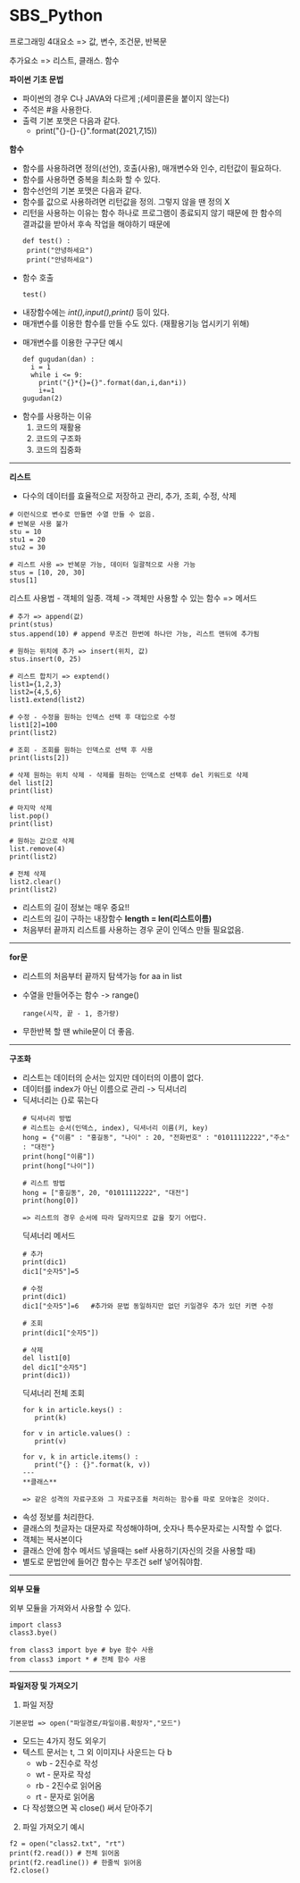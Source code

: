 # SBS_Python
프로그래밍 4대요소 => 값, 변수, 조건문, 반복문

추가요소 => 리스트, 클래스. 함수

**파이썬 기초 문법**
- 파이썬의 경우 C나 JAVA와 다르게 ;(세미콜론을 붙이지 않는다)
- 주석은 #을 사용한다.
- 출력 기본 포맷은 다음과 같다.
   - print("{}-{}-{}".format(2021,7,15))

**함수**
- 함수를 사용하려면 정의(선언), 호출(사용), 매개변수와 인수, 리턴값이 필요하다.
- 함수를 사용하면 중복을 최소화 할 수 있다.
- 함수선언의 기본 포맷은 다음과 같다.
- 함수를 값으로 사용하려면 리턴값을 정의. 그렇지 않을 땐 정의 X
- 리턴을 사용하는 이유는 함수 하나로 프로그램이 종료되지 않기 때문에 한 함수의 결과값을 받아서 후속 작업을 해야하기 때문에
    ```
    def test() :
     print("안녕하세요")
     print("안녕하세요")
    ```
- 함수 호출
    ```
    test()
    ```
- 내장함수에는 *int(),input(),print()* 등이 있다.
- 매개변수를 이용한 함수를 만들 수도 있다. (재활용기능 업시키기 위해)
* 매개변수를 이용한 구구단 예시
    ```
    def gugudan(dan) :
      i = 1
      while i <= 9:
        print("{}*{}={}".format(dan,i,dan*i))
        i+=1
    gugudan(2)
    ```
* 함수를 사용하는 이유
  1. 코드의 재활용
  2. 코드의 구조화
  3. 코드의 집중화
---

**리스트**
  
  - 다수의 데이터를 효율적으로 저장하고 관리, 추가, 조회, 수정, 삭제
  ```
  # 이런식으로 변수로 만들면 수열 만들 수 없음.
  # 반복문 사용 불가
  stu = 10
  stu1 = 20
  stu2 = 30

  # 리스트 사용 => 반복문 가능, 데이터 일괄적으로 사용 가능
  stus = [10, 20, 30]
  stus[1]
  ```
  리스트 사용법 - 객체의 일종. 객체 -> 객체만 사용할 수 있는 함수 => 메서드
 ```
 # 추가 => append(값)
 print(stus)
 stus.append(10) # append 무조건 한번에 하나만 가능, 리스트 맨뒤에 추가됨
 
 # 원하는 위치에 추가 => insert(위치, 값)
 stus.insert(0, 25)

 # 리스트 합치기 => exptend()
 list1={1,2,3}
 list2={4,5,6}
 list1.extend(list2)

 # 수정 - 수정을 원하는 인덱스 선택 후 대입으로 수정
 list1[2]=100
 print(list2)

 # 조회 - 조회를 원하는 인덱스로 선택 후 사용
 print(lists[2])

 # 삭제 원하는 위치 삭제 - 삭제를 원하는 인덱스로 선택후 del 키워드로 삭제
 del list[2]
 print(list)

 # 마지막 삭제
 list.pop()
 print(list)

 # 원하는 값으로 삭제
 list.remove(4)
 print(list2)

 # 전체 삭제
 list2.clear()
 print(list2)
 ```
 - 리스트의 길이 정보는 매우 중요!!
 - 리스트의 길이 구하는 내장함수 **length = len(리스트이름)**
 - 처음부터 끝까지 리스트를 사용하는 경우 굳이 인덱스 만들 필요없음.
---
**for문**
- 리스트의 처음부터 끝까지 탐색가능 for aa in list
- 수열을 만들어주는 함수 -> range()

      range(시작, 끝 - 1, 증가량) 
- 무한반복 할 땐 while문이 더 좋음.   
---
**구조화**
- 리스트는 데이터의 순서는 있지만 데이터의 이름이 없다.
- 데이터를 index가 아닌 이름으로 관리 -> 딕셔너리
- 딕셔너리는 {}로 묶는다
  ```
  # 딕셔너리 방법
  # 리스트는 순서(인덱스, index), 딕셔너리 이름(키, key)
  hong = {"이름" : "홍길동", "나이" : 20, "전화번호" : "01011112222","주소" : "대전"}
  print(hong["이름"])
  print(hong["나이"])

  # 리스트 방법
  hong = ["홍길동", 20, "01011112222", "대전"]
  print(hong[0])

  => 리스트의 경우 순서에 따라 달라지므로 값을 찾기 어렵다.
  ```
  딕셔너리 메서드
  ```
  # 추가
  print(dic1)
  dic1["숫자5"]=5

  # 수정
  print(dic1)
  dic1["숫자5"]=6   #추가와 문법 동일하지만 없던 키일경우 추가 있던 키면 수정

  # 조회
  print(dic1["숫자5"])

  # 삭제
  del list1[0]
  del dic1["숫자5"]
  print(dic1))
  ```
  딕셔너리 전체 조회
  ```
  for k in article.keys() :
     print(k)

  for v in article.values() :
     print(v)

  for v, k in article.items() :
     print("{} : {}".format(k, v))
  ---
  **클래스**
  
  => 같은 성격의 자료구조와 그 자료구조를 처리하는 함수를 따로 모아놓은 것이다.
  
* 속성 정보를 처리한다. 
* 클래스의 첫글자는 대문자로 작성해야하며, 숫자나 특수문자로는 시작할 수 없다. 
* 객체는 복사본이다
* 클래스 안에 함수 메서드 넣을때는 self 사용하기(자신의 것을 사용할 때)
* 별도로 문법안에 들어간 함수는 무조건 self 넣어줘야함.
 
 ---
 **외부 모듈**
 
 외부 모듈을 가져와서 사용할 수 있다.
 ```
 import class3
 class3.bye()

 from class3 import bye # bye 함수 사용
 from class3 import * # 전체 함수 사용
 ```

 ---
 **파일저장 및 가져오기**

 1) 파일 저장

 ```기본문법 => open("파일경로/파일이름.확장자","모드")```
  - 모드는 4가지 정도 외우기
  - 텍스트 문서는 t, 그 외 이미지나 사운드는 다 b
    - wb - 2진수로 작성 
    - wt - 문자로 작성
    - rb - 2진수로 읽어옴
    - rt - 문자로 읽어옴 
  - 다 작성했으면 꼭 close() 써서 닫아주기

 2) 파일 가져오기 예시
  ```
  f2 = open("class2.txt", "rt")
  print(f2.read()) # 전체 읽어옴
  print(f2.readline()) # 한줄씩 읽어옴
  f2.close()
  ```
  